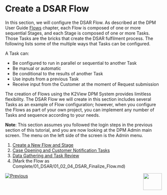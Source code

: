 # Create a DSAR Flow

In this section, we will configure the DSAR Flow. As described at the DPM User Guide [Flows](/articles/DPM/02_Admin_Module/03_Flows.md) chapter, each Flow is composed of one or more sequential Stages, and each Stage is composed of one or more Tasks. Those Tasks are the bricks that create the DSAR fulfilment process. The following lists some of the multiple ways that Tasks can be configured.

A Task can:

- Be configured to run in parallel or sequential to another Task
- Be manual or automatic
- Be conditional to the results of another Task
- Use inputs from a previous Task
- Receive input from the Customer at the moment of Request submission

The creation of Flows using the K2View DPM System provides limitless flexibility. The DSAR Flow we will create in this section includes several Tasks as an example of Flow configuration; however, when you configure the Flows as part of your own project, you can implement any number of Tasks and sequence according to your needs.  

**Note**: This section assumes you followed the login steps in the previous section of this tutorial, and you are now looking at the DPM Admin main screen. The menu on the left side of the screen is the Admin menu.

1.  [Create a New Flow and Stage](/01_DSAR/01_02_01_DSAR_create_new_flow.md)
2.  [Case Opening and Customer Notification Tasks](/01_DSAR/01_02_02_DSAR_Tasks_First_Stage.md)
3.  [Data Gathering and Task Review](/01_DSAR/01_02_03_DSAR_Tasks_Next_Stages.md)
4.  [Mark the Flow as Complete/01_DSAR/01_02_04_DSAR_Finalize_Flow.md)



[![Previous](/images/Previous.png)]( /01_DSAR/01_01_DSAR_login.md)[<img align="right" width="60" height="54" src="/images/Next.png">](/01_DSAR/01_02_01_DSAR_create_new_flow.md)

